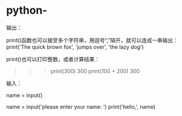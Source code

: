 # python-

输出：

print()函数也可以接受多个字符串，用逗号“,”隔开，就可以连成一串输出：
print('The quick brown fox', 'jumps over', 'the lazy dog')

print()也可以打印整数，或者计算结果：
>>> print(300)
300
>>> print(100 + 200)
300

输入：

name = input()

name = input('please enter your name: ')
print('hello,', name)
